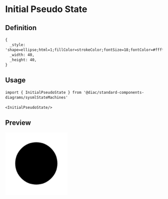 # Initial Pseudo State

## Definition

```
{
  _style: 'shape=ellipse;html=1;fillColor=strokeColor;fontSize=18;fontColor=#ffffff;',
  _width: 40,
  _height: 40,
}
```

## Usage

```
import { InitialPseudoState } from '@diac/standard-components-diagrams/sysmlStateMachines'

<InitialPseudoState/>
```

## Preview

<img src="./initial-pseudo-state.png" width="200"/>
